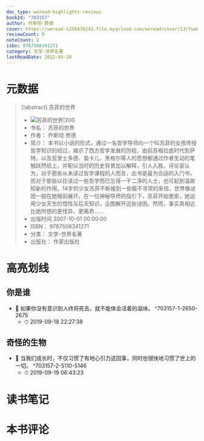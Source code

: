 ```yaml
---
doc_type: weread-highlights-reviews
bookId: "703157"
author: 乔斯坦·贾德
cover: https://weread-1258476243.file.myqcloud.com/weread/cover/13/YueWen_703157/t7_YueWen_703157.jpg
reviewCount: 0
noteCount: 2
isbn: 9787506341271
category: 文学-世界名著
lastReadDate: 2022-05-20
---
```

# 元数据
> [!abstract] 苏菲的世界
> - ![ 苏菲的世界|200](https://weread-1258476243.file.myqcloud.com/weread/cover/13/YueWen_703157/t7_YueWen_703157.jpg)
> - 书名： 苏菲的世界
> - 作者： 乔斯坦·贾德
> - 简介： 本书以小说的形式，通过一名哲学导师向一个叫苏菲的女孩传授哲学知识的经过，揭示了西方哲学发展的历程。由前苏格拉底时代到萨特，以及亚里士多德、笛卡儿、黑格尔等人的思想都通过作者生动的笔触跃然纸上，并配以当时的历史背景加以解释，引人入胜。评论家认为，对于那些从未读过哲学课程的人而言，此书是最为合适的入门书，而对于那些以往读过一些哲学而已忘得一干二净的人士，也可起到温故知新的作用。14岁的少女苏菲不断接到一些极不寻常的来信，世界像谜团一般在她眼前展开。在一位神秘导师的指引下，苏菲开始思索，她运用少女天生的悟性与后天知识，企图解开这些谜团。然而，事实真相远比她所想的更怪异、更离奇……
> - 出版时间 2007-10-01 00:00:00
> - ISBN： 9787506341271
> - 分类： 文学-世界名著
> - 出版社： 作家出版社

# 高亮划线

## 你是谁


- 📌 如果你没有意识到人终将死去，就不能体会活着的滋味。 ^703157-1-2650-2675
    - ⏱ 2019-09-18 22:27:38 
## 奇怪的生物


- 📌 当我们成长时，不仅习惯了有地心引力这回事，同时也很快地习惯了世上的一切。 ^703157-2-5110-5146
    - ⏱ 2019-09-19 06:43:23 
# 读书笔记

# 本书评论
